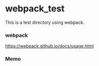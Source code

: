 # webpack_test
This is a test directory using webpack.  

### webpack
https://webpack.github.io/docs/usage.html

### Memo
<script src="https://gist.github.com/redsnapperrice/fe7c7248bb83f41db3b4361a942154d1.js"></script>